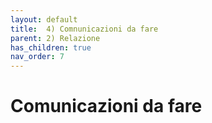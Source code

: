 ```yaml
---
layout: default
title:  4) Comnunicazioni da fare
parent: 2) Relazione
has_children: true
nav_order: 7
---
```



# Comunicazioni da fare